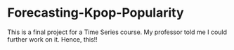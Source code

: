 # Forecasting-Kpop-Popularity
This is a final project for a Time Series course. My professor told me I could further work on it. Hence, this!!
